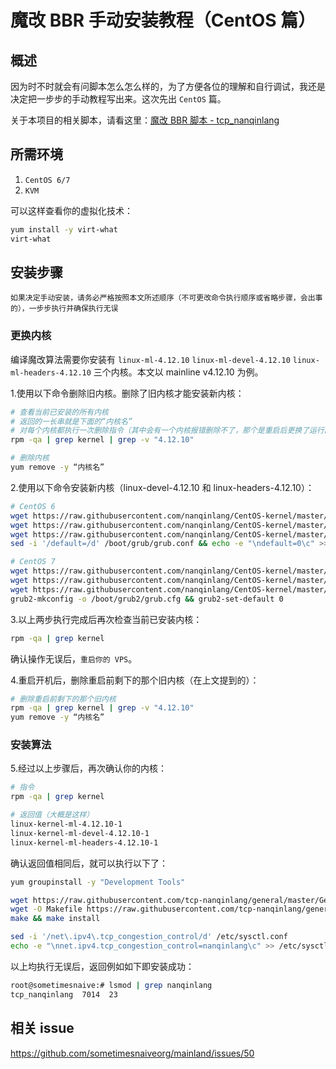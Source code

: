 # 魔改 BBR 手动安装教程（CentOS 篇）

## 概述
因为时不时就会有问脚本怎么怎么样的，为了方便各位的理解和自行调试，我还是决定把一步步的手动教程写出来。这次先出 `CentOS` 篇。

关于本项目的相关脚本，请看这里：[魔改 BBR 脚本 - tcp_nanqinlang](https://github.com/tcp-nanqinlang/wiki/wiki/general)

## 所需环境
1. `CentOS 6/7`
2. `KVM`

可以这样查看你的虚拟化技术：
```bash
yum install -y virt-what
virt-what
```

## 安装步骤
`如果决定手动安装，请务必严格按照本文所述顺序（不可更改命令执行顺序或省略步骤，会出事的），一步步执行并确保执行无误`

### 更换内核
编译魔改算法需要你安装有 `linux-ml-4.12.10` `linux-ml-devel-4.12.10` `linux-ml-headers-4.12.10` 三个内核。本文以 mainline v4.12.10 为例。

1.使用以下命令删除旧内核。删除了旧内核才能安装新内核：
```bash
# 查看当前已安装的所有内核
# 返回的一长串就是下面的“内核名”
# 对每个内核都执行一次删除指令（其中会有一个内核报错删除不了，那个是重启后更换了运行内核后才能删除的重启前的（当前的）运行内核，等你根据后面的步骤重启后再删除那个内核）
rpm -qa | grep kernel | grep -v "4.12.10"

# 删除内核
yum remove -y “内核名”
```

2.使用以下命令安装新内核（linux-devel-4.12.10 和 linux-headers-4.12.10）：
```bash
# CentOS 6
wget https://raw.githubusercontent.com/nanqinlang/CentOS-kernel/master/kernel-ml-4.12.10-1.el6.elrepo.x86_64.rpm && yum install -y kernel-ml-4.12.10-1.el6.elrepo.x86_64.rpm
wget https://raw.githubusercontent.com/nanqinlang/CentOS-kernel/master/kernel-ml-devel-4.12.10-1.el6.elrepo.x86_64.rpm && yum install -y kernel-ml-devel-4.12.10-1.el6.elrepo.x86_64.rpm
wget https://raw.githubusercontent.com/nanqinlang/CentOS-kernel/master/kernel-ml-headers-4.12.10-1.el6.elrepo.x86_64.rpm && yum  install -y kernel-ml-headers-4.12.10-1.el6.elrepo.x86_64.rpm
sed -i '/default=/d' /boot/grub/grub.conf && echo -e "\ndefault=0\c" >> /boot/grub/grub.conf

# CentOS 7
wget https://raw.githubusercontent.com/nanqinlang/CentOS-kernel/master/kernel-ml-4.12.10-1.el7.elrepo.x86_64.rpm && yum install -y kernel-ml-4.12.10-1.el7.elrepo.x86_64.rpm
wget https://raw.githubusercontent.com/nanqinlang/CentOS-kernel/master/kernel-ml-devel-4.12.10-1.el7.elrepo.x86_64.rpm && yum install -y kernel-ml-devel-4.12.10-1.el7.elrepo.x86_64.rpm 
wget https://raw.githubusercontent.com/nanqinlang/CentOS-kernel/master/kernel-ml-headers-4.12.10-1.el7.elrepo.x86_64.rpm && yum  install -y kernel-ml-headers-4.12.10-1.el7.elrepo.x86_64.rpm
grub2-mkconfig -o /boot/grub2/grub.cfg && grub2-set-default 0
```

3.以上两步执行完成后再次检查当前已安装内核：
```bash
rpm -qa | grep kernel
```
确认操作无误后，`重启你的 VPS`。

4.重启开机后，删除重启前剩下的那个旧内核（在上文提到的）：
```bash
# 删除重启前剩下的那个旧内核
rpm -qa | grep kernel | grep -v "4.12.10"
yum remove -y “内核名”
```

### 安装算法
5.经过以上步骤后，再次确认你的内核：
```bash
# 指令
rpm -qa | grep kernel

# 返回值（大概是这样）
linux-kernel-ml-4.12.10-1
linux-kernel-ml-devel-4.12.10-1
linux-kernel-ml-headers-4.12.10-1
```
确认返回值相同后，就可以执行以下了：
```bash
yum groupinstall -y "Development Tools"

wget https://raw.githubusercontent.com/tcp-nanqinlang/general/master/General/CentOS/source/tcp_nanqinlang.c
wget -O Makefile https://raw.githubusercontent.com/tcp-nanqinlang/general/master/Makefile/Makefile-CentOS
make && make install

sed -i '/net\.ipv4\.tcp_congestion_control/d' /etc/sysctl.conf
echo -e "\nnet.ipv4.tcp_congestion_control=nanqinlang\c" >> /etc/sysctl.conf && sysctl -p
```

以上均执行无误后，返回例如如下即安装成功：
```bash
root@sometimesnaive:# lsmod | grep nanqinlang
tcp_nanqinlang  7014  23
```

## 相关 issue
https://github.com/sometimesnaiveorg/mainland/issues/50